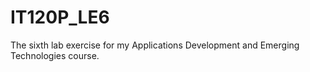 # IT120P_LE6

The sixth lab exercise for my Applications Development and Emerging Technologies course.
